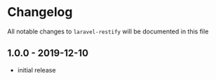 # Changelog

All notable changes to `laravel-restify` will be documented in this file

## 1.0.0 - 2019-12-10

- initial release
